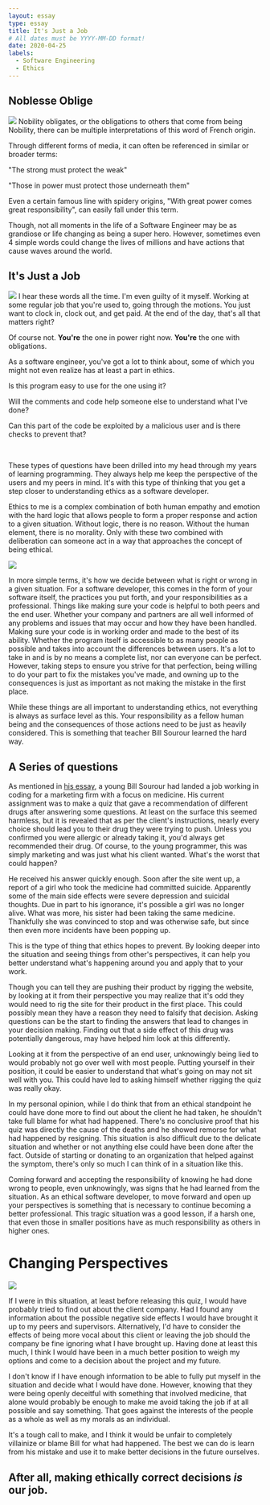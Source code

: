 ```yaml
---
layout: essay
type: essay
title: It's Just a Job
# All dates must be YYYY-MM-DD format!
date: 2020-04-25
labels:
  - Software Engineering
  - Ethics
---
```


## Noblesse Oblige

<img class="ui medium center floated image" src="../images/knight.jpg">
Nobility obligates, or the obligations to others that come from being Nobility, there can be multiple interpretations of this word of French origin.

Through different forms of media, it can often be referenced in similar or broader terms:

"The strong must protect the weak"

"Those in power must protect those underneath them"

Even a certain famous line with spidery origins, "With great power comes great responsibility", can easily fall under this term.

Though, not all moments in the life of a Software Engineer may be as grandiose or life changing as being a super hero. However, sometimes even 4 simple words could change the lives of millions and have actions that cause waves around the world.

## It's Just a Job

<img class="ui medium right floated image" src="../images/woman-working.jpg">
I hear these words all the time. I'm even guilty of it myself. Working at some regular job that you're used to, going through the motions. You just want to clock in, clock out, and get paid. At the end of the day, that's all that matters right?

Of course not. **You're** the one in power right now. **You're** the one with obligations.

As a software engineer, you've got a lot to think about, some of which you might not even realize has at least a part in ethics.

Is this program easy to use for the one using it?

Will the comments and code help someone else to understand what I've done?

Can this part of the code be exploited by a malicious user and is there checks to prevent that?

<br>

These types of questions have been drilled into my head through my years of learning programming. They always help me keep the perspective of the users and my peers in mind. It's with this type of thinking that you get a step closer to understanding ethics as a software developer.

Ethics to me is a complex combination of both human empathy and emotion with the hard logic that allows people to form a proper response and action to a given situation. Without logic, there is no reason. Without the human element, there is no morality. Only with these two combined with deliberation can someone act in a way that approaches the concept of being ethical.

<img class="ui medium center floated image" src="../images/cloud-light.jpg">

In more simple terms, it's how we decide between what is right or wrong in a given situation. For a software developer, this comes in the form of your software itself, the practices you put forth, and your responsibilities as a professional. Things like making sure your code is helpful to both peers and the end user. Whether your company and partners are all well informed of any problems and issues that may occur and how they have been handled. Making sure your code is in working order and made to the best of its ability. Whether the program itself is accessible to as many people as possible and takes into account the differences between users. It's a lot to take in and is by no means a complete list, nor can everyone can be perfect. However, taking steps to ensure you strive for that perfection, being willing to do your part to fix the mistakes you've made, and owning up to the consequences is just as important as not making the mistake in the first place.

While these things are all important to understanding ethics, not everything is always as surface level as this. Your responsibility as a fellow human being and the consequences of those actions need to be just as heavily considered. This is something that teacher Bill Sourour learned the hard way.

## A Series of questions
As mentioned in [his essay](https://www.freecodecamp.org/news/the-code-im-still-ashamed-of-e4c021dff55e/#.tsjl7lkxy), a young Bill Sourour had landed a job working in coding for a marketing firm with a focus on medicine. His current assignment was to make a quiz that gave a recommendation of different drugs after answering some questions. At least on the surface this seemed harmless, but it is revealed that as per the client's instructions, nearly every choice should lead you to their drug they were trying to push. Unless you confirmed you were allergic or already taking it, you'd always get recommended their drug. Of course, to the young programmer, this was simply marketing and was just what his client wanted. What's the worst that could happen?

He received his answer quickly enough. Soon after the site went up, a report of a girl who took the medicine had committed suicide. Apparently some of the main side effects were severe depression and suicidal thoughts. Due in part to his ignorance, it's possible a girl was no longer alive. What was more, his sister had been taking the same medicine. Thankfully she was convinced to stop and was otherwise safe, but since then even more incidents have been popping up.

This is the type of thing that ethics hopes to prevent. By looking deeper into the situation and seeing things from other's perspectives, it can help you better understand what's happening around you and apply that to your work.

Though you can tell they are pushing their product by rigging the website, by looking at it from their perspective you may realize that it's odd they would need to rig the site for their product in the first place. This could possibly mean they have a reason they need to falsify that decision. Asking questions can be the start to finding the answers that lead to changes in your decision making. Finding out that a side effect of this drug was potentially dangerous, may have helped him look at this differently.

Looking at it from the perspective of an end user, unknowingly being lied to would probably not go over well with most people. Putting yourself in their position, it could be easier to understand that what's going on may not sit well with you. This could have led to asking himself whether rigging the quiz was really okay.

In my personal opinion, while I do think that from an ethical standpoint he could have done more to find out about the client he had taken, he shouldn't take full blame for what had happened. There's no conclusive proof that his quiz was directly the cause of the deaths and he showed remorse for what had happened by resigning. This situation is also difficult due to the delicate situation and whether or not anything else could have been done after the fact. Outside of starting or donating to an organization that helped against the symptom, there's only so much I can think of in a situation like this.

Coming forward and accepting the responsibility of knowing he had done wrong to people, even unknowingly, was signs that he had learned from the situation. As an ethical software developer, to move forward and open up your perspectives is something that is necessary to continue becoming a better professional. This tragic situation was a good lesson, if a harsh one, that even those in smaller positions have as much responsibility as others in higher ones.

# Changing Perspectives

<img class="ui medium right floated image" src="../images/question-chalk.jpg">

If I were in this situation, at least before releasing this quiz, I would have probably tried to find out about the client company. Had I found any information about the possible negative side effects I would have brought it up to my peers and supervisors. Alternatively, I'd have to consider the effects of being more vocal about this client or leaving the job should the company be fine ignoring what I have brought up. Having done at least this much, I think I would have been in a much better position to weigh my options and come to a decision about the project and my future.

I don't know if I have enough information to be able to fully put myself in the situation and decide what I would have done. However, knowing that they were being openly deceitful with something that involved medicine, that alone would probably be enough to make me avoid taking the job if at all possible and say something. That goes against the interests of the people as a whole as well as my morals as an individual.

It's a tough call to make, and I think it would be unfair to completely villainize or blame Bill for what had happened. The best we can do is learn from his mistake and use it to make better decisions in the future ourselves.

## After all, making ethically correct decisions *is* our job.
